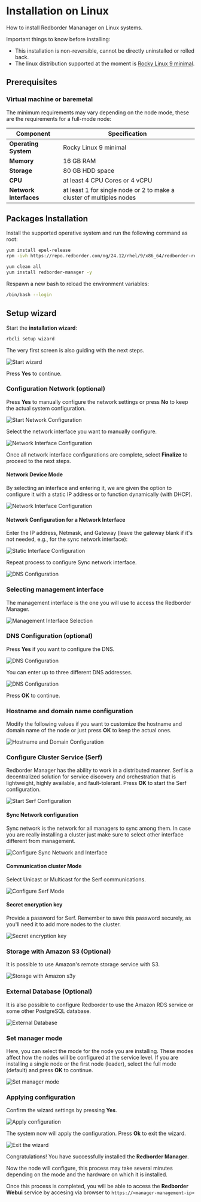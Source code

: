 
# Installation on Linux

How to install Redborder Mananager on Linux systems.

Important things to know before installing:

- This installation is non-reversible, cannot be directly uninstalled or rolled back.
- The linux distribution supported at the moment is [Rocky Linux 9 minimal](https://rockylinux.org/download).

## Prerequisites

### Virtual machine or baremetal

The minimum requirements may vary depending on the node mode, these are the requirements for a full-mode node:

| **Component**      | **Specification**                                     |
|--------------------|-------------------------------------------------------|
| **Operating System** | Rocky Linux 9 minimal                               |
| **Memory**         | 16 GB RAM                                             |
| **Storage**        | 80 GB HDD space                                       |
| **CPU**            | at least 4 CPU Cores or 4 vCPU                        |
| **Network Interfaces**  | at least 1 for single node or 2 to make a cluster of multiples nodes     |

## Packages Installation

Install the supported operative system and run the following command as root:

``` bash title="Repositories installation"
yum install epel-release
rpm -ivh https://repo.redborder.com/ng/24.12/rhel/9/x86_64/redborder-repo-24.12-0.0.1-1.el9.rb.noarch.rpm
```
``` bash title="Install redborder-manager package"
yum clean all
yum install redborder-manager -y
```

Respawn a new bash to reload the environment variables:

``` bash title="Bash reload"
/bin/bash --login
```

## Setup wizard

Start the **installation wizard**:

``` bash title="Installation wizard command"
rbcli setup wizard
```

The very first screen is also guiding with the next steps.

![Start wizard](images/ch02_wizard_001.png)

Press **Yes** to continue.

### Configuration Network (optional)

Press **Yes** to manually configure the network settings or press **No** to keep the actual system configuration.

![Start Network Configuration](images/ch02_wizard_002.png)

Select the network interface you want to manually configure.

![Network Interface Configuration](images/ch02_wizard_003.png)

Once all network interface configurations are complete, select **Finalize** to proceed to the next steps.

#### Network Device Mode

By selecting an interface and entering it, we are given the option to configure it with a static IP address or to function dynamically (with DHCP).

![Network Interface Configuration](images/ch02_wizard_004.png)

#### Network Configuration for a Network Interface

Enter the IP address, Netmask, and Gateway (leave the gateway blank if it's not needed, e.g., for the sync network interface):

![Static Interface Configuration](images/ch02_wizard_005.png)

Repeat process to configure Sync network interface.

![DNS Configuration](images/ch02_wizard_007.png)

### Selecting management interface

The management interface is the one you will use to access the Redborder Manager. 

![Management Interface Selection](images/ch02_wizard_006.png)

### DNS Configuration (optional)

Press **Yes** if you want to configure the DNS.

![DNS Configuration](images/ch02_wizard_009.png)

You can enter up to three different DNS addresses.

![DNS Configuration](images/ch02_wizard_010.png)

Press **OK** to continue.

### Hostname and domain name configuration

Modify the following values if you want to customize the hostname and domain name of the node or just press **OK** to keep the actual ones.

![Hostname and Domain Configuration](images/ch02_wizard_011.png)

### Configure Cluster Service (Serf)

Redborder Manager has the ability to work in a distributed manner. Serf is a decentralized solution for service discovery and orchestration that is lightweight, highly available, and fault-tolerant. Press **OK** to start the Serf configuration.

![Start Serf Configuration](images/ch02_wizard_012.png)

#### Sync Network configuration

Sync network is the network for all managers to sync among them. In case you are really installing a cluster just make sure to select other interface different from management.

![Configure Sync Network and Interface](images/ch02_wizard_013.png)

#### Communication cluster Mode

Select Unicast or Multicast for the Serf communications.

![Configure Serf Mode](images/ch02_wizard_014.png)

#### Secret encryption key

Provide a password for Serf. Remember to save this password securely, as you'll need it to add more nodes to the cluster.

![Secret encryption key](images/ch02_wizard_015.png)

### Storage with Amazon S3 (Optional)

It is possible to use Amazon's remote storage service with S3.

![Storage with Amazon s3y](images/ch02_wizard_016.png)

### External Database (Optional)

It is also possible to configure Redborder to use the Amazon RDS service or some other PostgreSQL database.

![External Database](images/ch02_wizard_017.png)

### Set manager mode

Here, you can select the mode for the node you are installing. These modes affect how the nodes will be configured at the service level. If you are installing a single node or the first node (leader), select the full mode (default) and press **OK** to continue.

![Set manager mode](images/ch02_wizard_018.png)

### Applying configuration

Confirm the wizard settings by pressing **Yes**.

![Apply configuration](images/ch02_wizard_019.png)

The system now will apply the configuration. Press **Ok** to exit the wizard.

![Exit the wizard](images/ch02_wizard_020.png)

Congratulations! You have successfully installed the **Redborder Manager**.

Now the node will configure, this process may take several minutes depending on the mode and the hardware on which it is installed.

Once this process is completed, you will be able to access the **Redborder Webui** service by accesing via browser to `https://<manager-management-ip>`
